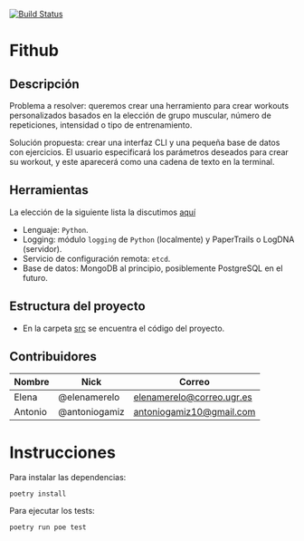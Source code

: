 [![Build Status](https://travis-ci.com/fitplusplus/fithub.svg?branch=master)](https://travis-ci.com/fitplusplus/fithub)

# Fithub

## Descripción

Problema a resolver: queremos crear una herramiento para crear workouts personalizados basados en la elección de grupo muscular, número de repeticiones, intensidad o tipo de entrenamiento.

Solución propuesta: crear una interfaz CLI y una pequeña base de datos con ejercicios. El usuario especificará los parámetros deseados para crear su workout, y este aparecerá como una cadena de texto en la terminal.

## Herramientas

La elección de la siguiente lista la discutimos [aquí](https://github.com/fitplusplus/fithub/issues/7)

- Lenguaje: `Python`.
- Logging: módulo `logging` de `Python` (localmente) y PaperTrails o LogDNA (servidor).
- Servicio de configuración remota: `etcd`.
- Base de datos: MongoDB al principio, posiblemente PostgreSQL en el futuro.

## Estructura del proyecto

- En la carpeta [src](src/) se encuentra el código del proyecto.

## Contribuidores

| Nombre  | Nick          | Correo                    |
| ------- | ------------- | ------------------------- |
| Elena   | @elenamerelo  | elenamerelo@correo.ugr.es |
| Antonio | @antoniogamiz | antoniogamiz10@gmail.com  |

# Instrucciones

Para instalar las dependencias:

	poetry install

Para ejecutar los tests:

	poetry run poe test

